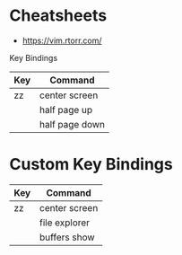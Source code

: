 
# Cheatsheets
* https://vim.rtorr.com/



Key Bindings

| Key   | Command        |
|-------|----------------|
| zz    | center screen  |
| <C-u> | half page up   |
| <C-d> | half page down |



# Custom Key Bindings
| Key   | Command       |
|-------|---------------|
| zz    | center screen |
| <C-p> | file explorer |
| <C-b> | buffers show  |
